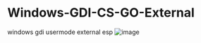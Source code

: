 # Windows-GDI-CS-GO-External
windows gdi usermode external esp
![image](https://user-images.githubusercontent.com/88746889/216846515-1f72e3eb-b375-457c-ad65-589cacb2f508.png)

